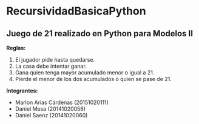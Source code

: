 # RecursividadBasicaPython
## Juego de 21 realizado en Python para Modelos II

**Reglas:**

1. El jugador pide hasta quedarse.
2. La casa debe intentar ganar. 
3. Gana quien tenga mayor acumulado menor o igual a 21.
4. Pierde el menor de los dos acumulados o quien se pase de 21.

**Integrantes:**

- Marlon Arias Cárdenas (20151020111)
- Daniel Mesa (20141020056)
- Daniel Saenz (20141020060)
